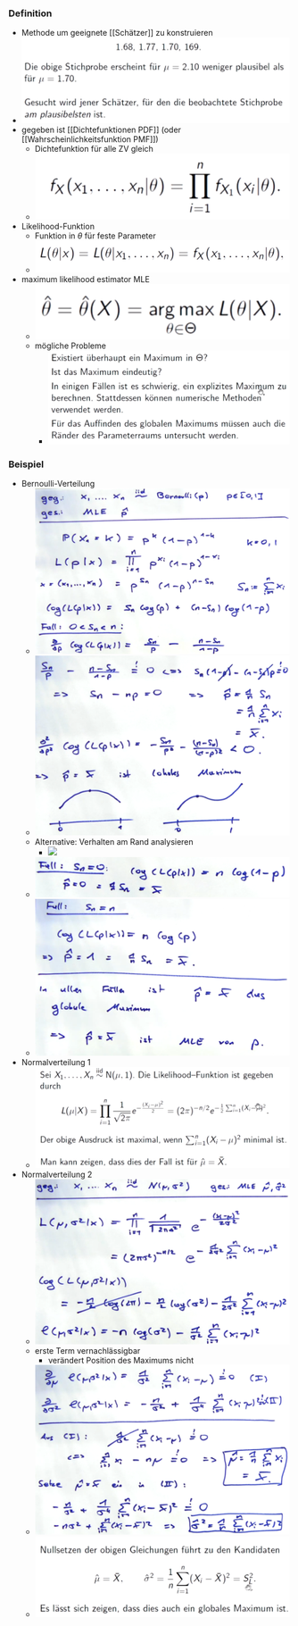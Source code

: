 ### Definition
+ Methode um geeignete [[Schätzer]] zu konstruieren
+ ![](Pasted%20image%2020221208154051.png)
+ gegeben ist [[Dichtefunktionen PDF]] (oder [[Wahrscheinlichkeitsfunktion PMF]])
	+ Dichtefunktion für alle ZV gleich
	+ ![](Pasted%20image%2020221208154422.png)
+ Likelihood-Funktion
	+ Funktion in $\theta$ für feste Parameter
	+ ![](Pasted%20image%2020221208154608.png)
+ maximum likelihood estimator MLE
	+ ![](Pasted%20image%2020221208154749.png)
	+ mögliche Probleme
		+ ![](Pasted%20image%2020221208154825.png)

### Beispiel
+ Bernoulli-Verteilung
	+ ![](Pasted%20image%2020221208155506.png)
	+ ![](Pasted%20image%2020221208155549.png)
	+ Alternative: Verhalten am Rand analysieren
		+ ![](Pasted%20image%2020221208155723.png)
	+ ![](Pasted%20image%2020221208160029.png)
	+ ![](Pasted%20image%2020221208160126.png)
+ Normalverteilung 1
	+ ![](Pasted%20image%2020221208160225.png)
+ Normalverteilung 2
	+ ![](Pasted%20image%2020221208160730.png)
	+ erste Term vernachlässigbar
		+ verändert Position des Maximums nicht
	+ ![](Pasted%20image%2020221208165817.png)
	+ ![](Pasted%20image%2020221208165900.png)
